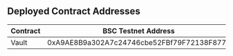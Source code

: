 ## Deployed Contract Addresses

| Contract | BSC Testnet Address                        | BSC Mainnet                                |
| -------- | ------------------------------------------ | ------------------------------------------ |
| Vault    | 0xA9AE8B9a302A7c24746cbe52FBf79F72138F877c | 0x4461ccD816E9952Ebd0BaF0661ac4E28de0d5095 |
